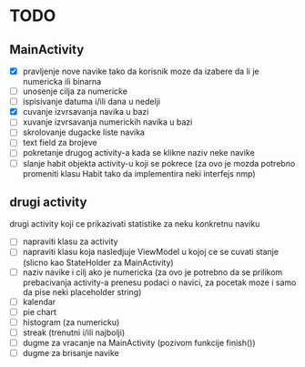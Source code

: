# TODO

## MainActivity
-[x] pravljenje nove navike tako da korisnik moze da izabere da li je numericka ili binarna
-[ ] unosenje cilja za numericke
-[ ] ispisivanje datuma i/ili dana u nedelji
-[x] cuvanje izvrsavanja navika u bazi
-[ ] xuvanje izvrsavanja numerickih navika u bazi
-[ ] skrolovanje dugacke liste navika
-[ ] text field za brojeve
-[ ] pokretanje drugog activity-a kada se klikne naziv neke navike
-[ ] slanje habit objekta activity-u koji se pokrece (za ovo je mozda potrebno promeniti klasu Habit tako da implementira neki interfejs nmp)

## drugi activity
drugi activity koji ce prikazivati statistike za neku konkretnu naviku
-[ ] napraviti klasu za activity
-[ ] napraviti klasu koja nasledjuje ViewModel u kojoj ce se cuvati stanje (slicno kao StateHolder za MainActivity)
-[ ] naziv navike i cilj ako je numericka
 (za ovo je potrebno da se prilikom prebacivanja activity-a prenesu podaci o navici, za pocetak moze i samo da pise neki placeholder string)
-[ ] kalendar
-[ ] pie chart
-[ ] histogram (za numericku)
-[ ] streak (trenutni i/ili najbolji)
-[ ] dugme za vracanje na MainActivity (pozivom funkcije finish())
-[ ] dugme za brisanje navike